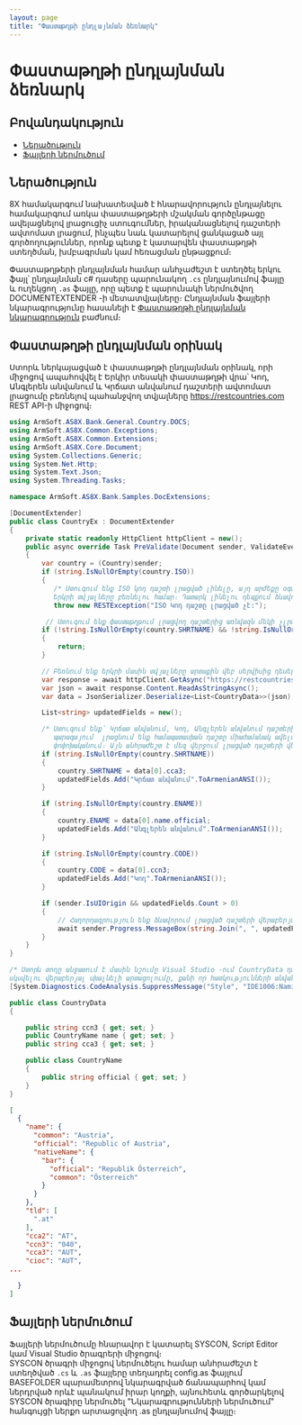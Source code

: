```yaml
---
layout: page
title: "Փաստաթղթի ընդլայնման ձեռնարկ" 
---
```


# Փաստաթղթի ընդլայնման ձեռնարկ



## Բովանդակություն
* [Ներածություն](#ներածություն)
* [Ֆայլերի ներմուծում](#ֆայլերի-ներմուծում)

## Ներածություն

8X համակարգում նախատեսված է հնարավորություն ընդլայնելու համակարգում առկա փաստաթղթերի մշակման գործընթացը ավելացնելով լրացուցիչ ստուգումներ, իրականացնելով դաշտերի ավտոմատ լրացում, ինչպես նաև կատարելով ցանկացած այլ գործողություններ, որոնք պետք է կատարվեն փաստաթղթի ստեղծման, խմբագրման կամ հեռացման ընթացքում։

Փաստաթղթերի ընդլայնման համար անհչաժեշտ է ստեղծել երկու ֆայլ՝ ընդլայնման c# դասերը պարունակող ```.cs``` ընդլայնումով ֆայլը և ուղեկցող ```.as``` ֆայլը, որը պետք է պարունակի ներմուծվող DOCUMENTEXTENDER -ի մետատվյալները։ Ընդլայնման ֆայլերի նկարագրությունը հասանելի է [Փաստաթղթի ընդլայնման նկարագրություն](document_extender.md) բաժնում։

## Փաստաթղթի ընդլայնման օրինակ

Ստորև ներկայացված է փաստաթղթի ընդլայնման օրինակ, որի միջոցով ապահովվել է Երկիր տեսակի փաստաթղթի վրա՝ Կոդ, Անգլերեն անվանում և Կրճատ անվանում դաշտերի ավտոմատ լրացումը բեռնելով պահանջվող տվյալները https://restcountries.com REST API-ի միջոցով։

```c#
using ArmSoft.AS8X.Bank.General.Country.DOCS;
using ArmSoft.AS8X.Common.Exceptions;
using ArmSoft.AS8X.Common.Extensions;
using ArmSoft.AS8X.Core.Document;
using System.Collections.Generic;
using System.Net.Http;
using System.Text.Json;
using System.Threading.Tasks;

namespace ArmSoft.AS8X.Bank.Samples.DocExtensions;

[DocumentExtender]
public class CountryEx : DocumentExtender
{
    private static readonly HttpClient httpClient = new();
    public async override Task PreValidate(Document sender, ValidateEventArgs args)
    {
        var country = (Country)sender;
        if (string.IsNullOrEmpty(country.ISO))
        {
           /* Ստուգում ենք ISO կոդ դաշտի լրացված լինելը, այդ արժեքը օգտագործվում է
           երկրի տվյալները բեռնելու համար։ Դատարկ լինելու դեպքում ձևավորում ենք սխալի մասին հաղորդագրություն։ */
           throw new RESTException("ISO Կոդ դաշտը լրացված չէ:");         }

         // Ստուգում ենք փաստաթղթում լրացվող դաշտերից առնվազն մեկի չլրացված լինելը հակառակ դեպքում դուրս ենք գալիս մեթոդից։ 
        if (!string.IsNullOrEmpty(country.SHRTNAME) && !string.IsNullOrEmpty(country.ENAME) && !string.IsNullOrEmpty(country.CODE))
        {
            return;
        }

        // Բեռնում ենք երկրի մասին տվյալները արտաքին վեբ սերվիսից դեսերիալիզանելով պահանջվող տվյալները
        var response = await httpClient.GetAsync("https://restcountries.com/v3.1/alpha/" + country.ISO);
        var json = await response.Content.ReadAsStringAsync();
        var data = JsonSerializer.Deserialize<List<CountryData>>(json);

        List<string> updatedFields = new();

        /* Ստուգում ենք՝ Կրճատ անվանում, Կոդ, Անգլերեն անվանում դաշտերի լրացված լինելը փաստաթղթում, դատարկ լինելու 
           պարագայում  լրացնում ենք համապատասխան դաշտը միաժամանակ ավելացնելով նրա անվանումը updatedFields List տիպի
           փոփոխականում։ Այն անհրաժեշտ է մեզ վերջում լրացված դաշտերի վերաբերյալ հաղորդագրություն ձևավորելու ժամանակ։ */
        if (string.IsNullOrEmpty(country.SHRTNAME))
        {
            country.SHRTNAME = data[0].cca3;
            updatedFields.Add("Կրճատ անվանում".ToArmenianANSI());
        }

        if (string.IsNullOrEmpty(country.ENAME))
        {
            country.ENAME = data[0].name.official;
            updatedFields.Add("Անգլերեն անվանում".ToArmenianANSI());
        }

        if (string.IsNullOrEmpty(country.CODE))
        {
            country.CODE = data[0].ccn3;
            updatedFields.Add("Կոդ".ToArmenianANSI());
        }

        if (sender.IsUIOrigin && updatedFields.Count > 0)
        {
            // Հաղորդագրություն ենք ձևավորում լրացված դաշտերի վերաբերյալ 
            await sender.Progress.MessageBox(string.Join(", ", updatedFields) + " դաշտը/դաշտերը լրացվել են փաստաթղթի վրա։".ToArmenianANSI(), Common.MessageBoxButtons.OK, Common.MessageBoxIconType.Information);
        }
    }
}

/* Ստորև տողը անջատում է մասին նշումը Visual Studio -ում CountryData դասում հատկությունների անվանումները փոքրատառով
սկսվելու վերաբերյալ սխալնելի արտացոլումը, քանի որ հատկությունների անվանումները համապատասխանացվել են JSON ֆորմատի դաշտերի անավնումներին։ */
[System.Diagnostics.CodeAnalysis.SuppressMessage("Style", "IDE1006:Naming Styles", Justification = "json դաշտեր")]

public class CountryData
{

    public string ccn3 { get; set; }
    public CountryName name { get; set; }
    public string cca3 { get; set; }

    public class CountryName
    {
        public string official { get; set; }
    }
}
```
```json
[
  {
    "name": {
      "common": "Austria",
      "official": "Republic of Austria",
      "nativeName": {
        "bar": {
          "official": "Republik Österreich",
          "common": "Österreich"
        }
      }
    },
    "tld": [
      ".at"
    ],
    "cca2": "AT",
    "ccn3": "040",
    "cca3": "AUT",
    "cioc": "AUT",
...

  }
]
```


## Ֆայլերի ներմուծում 

Ֆայլերի ներմուծումը հնարավոր է կատարել SYSCON, Script Editor կամ Visual Studio ծրագրերի միջոցով։  
SYSCON ծրագրի միջոցով ներմուծելու համար անհրաժեշտ է ստեղծված ```.cs``` և ```.as``` ֆայլերը տեղադրել config.as ֆայլում BASEFOLDER պարամետրով նկարագրված ճանապարհով կամ ներդրված որևէ պանակում իրար կողքի, այնուհետև գործարկելով SYSCON ծրագիրը ներմուծել "Նկարագրությունների ներմուծում" հանգույցի ներքո արտացոլվող .as ընդլայնումով ֆայլը։
